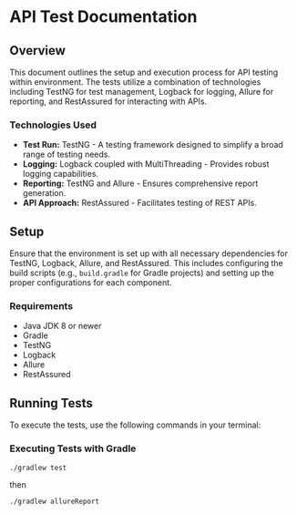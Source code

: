# API Test Documentation

## Overview

This document outlines the setup and execution process for API testing within environment. The tests utilize a combination of technologies including TestNG for test management, Logback for logging, Allure for reporting, and RestAssured for interacting with APIs.

### Technologies Used

- **Test Run:** TestNG - A testing framework designed to simplify a broad range of testing needs.
- **Logging:** Logback coupled with MultiThreading - Provides robust logging capabilities.
- **Reporting:** TestNG and Allure - Ensures comprehensive report generation.
- **API Approach:** RestAssured - Facilitates testing of REST APIs.

## Setup

Ensure that the environment is set up with all necessary dependencies for TestNG, Logback, Allure, and RestAssured. This includes configuring the build scripts (e.g., `build.gradle` for Gradle projects) and setting up the proper configurations for each component.

### Requirements

- Java JDK 8 or newer
- Gradle
- TestNG
- Logback
- Allure
- RestAssured

## Running Tests

To execute the tests, use the following commands in your terminal:

### Executing Tests with Gradle

```bash
./gradlew test
```
then
```bash
./gradlew allureReport
```

